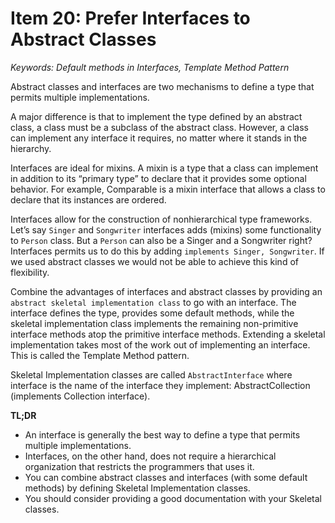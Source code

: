# Item 20: Prefer Interfaces to Abstract Classes
*Keywords: Default methods in Interfaces, Template Method Pattern*

Abstract classes and interfaces are two mechanisms to define a type that permits multiple implementations.  

A major difference is that to implement the type defined by an abstract class, a class must be a subclass of the abstract class. However, a class can implement any interface it requires, no matter where it stands in the hierarchy.   

Interfaces are ideal for mixins. A mixin is a type that a class can implement in addition to its “primary type” to declare that it provides some optional behavior. For example, Comparable is a mixin interface that allows a class to declare that its instances are ordered.  

Interfaces allow for the construction of nonhierarchical type frameworks. Let’s say `Singer` and `Songwriter` interfaces adds (mixins) some functionality to `Person` class. But a `Person` can also be a Singer and a Songwriter right? Interfaces permits us to do this by adding `implements Singer, Songwriter`. If we used abstract classes we would not be able to achieve this kind of flexibility.  

Combine the advantages of interfaces and abstract classes by providing an `abstract skeletal implementation class` to go with an interface. The interface defines the type, provides some default methods, while the skeletal implementation class implements the remaining non-primitive interface methods atop the primitive interface methods. Extending a skeletal implementation takes most of the work out of implementing an interface. This is called the Template Method pattern.  

Skeletal Implementation classes are called `AbstractInterface` where interface is the name of the interface they implement: AbstractCollection (implements Collection interface).  

**TL;DR**

* An interface is generally the best way to define a type that permits multiple implementations.
* Interfaces, on the other hand, does not require a hierarchical organization that restricts the programmers that uses it.
* You can combine abstract classes and interfaces (with some default methods) by defining Skeletal Implementation classes.
* You should consider providing a good documentation with your Skeletal classes.
